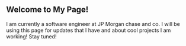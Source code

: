 ## Welcome to My Page!

I am currently a software engineer at JP Morgan chase and co. I will be using this page for updates that I have and about cool projects I am working! Stay tuned!

